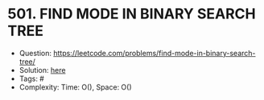 # 501. FIND MODE IN BINARY SEARCH TREE

* Question: https://leetcode.com/problems/find-mode-in-binary-search-tree/ 
* Solution: [here](Solution.java) 
* Tags: # 
* Complexity: Time: O(), Space: O()
